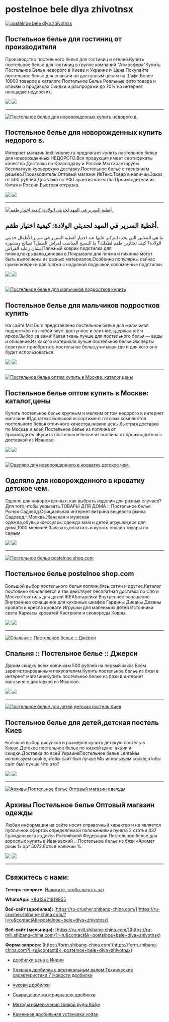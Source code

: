 # postelnoe bele dlya zhivotnsx

<a href="https://swt.shibang-china.com/?l=ru&img&k=postelnoe+bele+dlya+zhivotnsx" target="_blank">![postelnoe bele dlya zhivotnsx](http://static.shibang-china.com/all-800x300/714.jpg)</a>

## Постельное белье для гостиниц от производителя
Производство постельного белья для гостиниц и отелей.Купить постельное белье для гостиниц в группе компаний "Атмосфера"Купить Постельное Белье недорого в Киеве и Украине ᐈ Цена.Покупайте постельное белье для спальни по доступным ценам на Шафе Более 10000 товаров в каталоге Постельное Белье Реальные фото товара и отзывы о продавцах Скидки и распродажи до 70% на интернет площадке недорогих.


<a href="https://whatsapp.shibangsoft.com/WhatsApp.php" target="_blank" title="WhatsApp">![](http://static.shibang-china.com/icon/whatsapp.png)</a> <a href="https://swt.shibang-china.com/?l=ru&icon&k=postelnoe+bele+dlya+zhivotnsx" target="_blank">![](http://static.shibang-china.com/icon/chat-ru.png)</a>

---

<a href="https://swt.shibang-china.com/?l=ru&img&k=postelnoe+bele+dlya+zhivotnsx" target="_blank">![Постельное белье для новорожденных купить недорого в.](http://static.shibang-china.com/all-800x300/1422.jpg)</a>

## Постельное белье для новорожденных купить недорого в.
Интернет магазин textilvdome.ru предлагает купить постельное белье для новорожденных НЕДОРОГО.Вся продукция имеет сертификаты качества.Доставка по Краснодару и России.Мы гарантируем бесплатную курьерскую доставку.Постельное белье с тиснением дешево.Производитель!Оптовый магазин ИвТекс.Товар в наличии.Заказ от 500 рублей.Доставка по РФ.Гарантия качества.Производители из Китая и России.Быстрая отгрузка.


<a href="https://whatsapp.shibangsoft.com/WhatsApp.php" target="_blank" title="WhatsApp">![](http://static.shibang-china.com/icon/whatsapp.png)</a> <a href="https://swt.shibang-china.com/?l=ru&icon&k=postelnoe+bele+dlya+zhivotnsx" target="_blank">![](http://static.shibang-china.com/icon/chat-ru.png)</a>

---

<a href="https://swt.shibang-china.com/?l=ru&img&k=postelnoe+bele+dlya+zhivotnsx" target="_blank">![أغطية السرير في المهد لحديثي الولادة: كيفية اختيار طقم.](http://static.shibang-china.com/all-800x300/802.jpg)</a>

## أغطية السرير في المهد لحديثي الولادة: كيفية اختيار طقم.
ما هي المعايير التي يجب التركيز عليها عند اختيار أغطية السرير في سرير الأطفال حديثي الولادة؟ كيف تختارين طقم لطفلك؟ ما النسيج المناسب لفراش الطفل؟ نصائح ومشورة بشأن رعاية الفراش.Пляжный коврик подстилка для пляжа,покрывало,циновка в.Покрывало для пляжа и пикника могут быть выполнены из разных материалов.Особенно популярны сейчас сумки коврики для пляжа с надувной подушкой,соломенные подстилки.


<a href="https://whatsapp.shibangsoft.com/WhatsApp.php" target="_blank" title="WhatsApp">![](http://static.shibang-china.com/icon/whatsapp.png)</a> <a href="https://swt.shibang-china.com/?l=ru&icon&k=postelnoe+bele+dlya+zhivotnsx" target="_blank">![](http://static.shibang-china.com/icon/chat-ru.png)</a>

---

<a href="https://swt.shibang-china.com/?l=ru&img&k=postelnoe+bele+dlya+zhivotnsx" target="_blank">![Постельное белье для мальчиков подростков купить](http://static.shibang-china.com/all-800x300/1067.jpg)</a>

## Постельное белье для мальчиков подростков купить
На сайте MrsDom представлено постельное белье для мальчиков подростков на любой вкус: доступное и элитное,сдержанное и яркое.Выбор за вами!Какая ткань лучше для постельного белья — виды и описание.Из какого материала лучше постельное белье.Эксперты советуют приобретать постельное белье,учитывая,где и для кого оно будет использоваться.


<a href="https://whatsapp.shibangsoft.com/WhatsApp.php" target="_blank" title="WhatsApp">![](http://static.shibang-china.com/icon/whatsapp.png)</a> <a href="https://swt.shibang-china.com/?l=ru&icon&k=postelnoe+bele+dlya+zhivotnsx" target="_blank">![](http://static.shibang-china.com/icon/chat-ru.png)</a>

---

<a href="https://swt.shibang-china.com/?l=ru&img&k=postelnoe+bele+dlya+zhivotnsx" target="_blank">![Постельное белье оптом купить в Москве: каталог,цены](http://static.shibang-china.com/all-800x300/574.jpg)</a>

## Постельное белье оптом купить в Москве: каталог,цены
Купить постельное белье крупным и мелким оптом недорого в интернет магазине Юдоратекс.Большой ассортимент готовых комплектов постельного белья отличного качества,низкие цены,быстрая доставка по Москве и всей.Постельное белье из поплина от производителяКупить постельное белье из поплина от производителя с доставкой из Иваново


<a href="https://whatsapp.shibangsoft.com/WhatsApp.php" target="_blank" title="WhatsApp">![](http://static.shibang-china.com/icon/whatsapp.png)</a> <a href="https://swt.shibang-china.com/?l=ru&icon&k=postelnoe+bele+dlya+zhivotnsx" target="_blank">![](http://static.shibang-china.com/icon/chat-ru.png)</a>

---

<a href="https://swt.shibang-china.com/?l=ru&img&k=postelnoe+bele+dlya+zhivotnsx" target="_blank">![Оделяло для новорожденного в кроватку детское чем.](http://static.shibang-china.com/all-800x300/146.jpg)</a>

## Оделяло для новорожденного в кроватку детское чем.
Одеяло для новорожденных: как выбрать изделия для разных случаев? Для того,чтобы укрывать.ТОВАРЫ ДЛЯ ДОМА :: Постельное белье Рынок Садовод.Официальная интернет витрина вещевого рынка Садовод,г.Москва.Женская и мужская одежда,обувь,аксессуары,одежда мам и детей,игрушки,все для дома,1000 мелочей.Заказать,оплатить и купить онлайн товары по самым.


<a href="https://whatsapp.shibangsoft.com/WhatsApp.php" target="_blank" title="WhatsApp">![](http://static.shibang-china.com/icon/whatsapp.png)</a> <a href="https://swt.shibang-china.com/?l=ru&icon&k=postelnoe+bele+dlya+zhivotnsx" target="_blank">![](http://static.shibang-china.com/icon/chat-ru.png)</a>

---

<a href="https://swt.shibang-china.com/?l=ru&img&k=postelnoe+bele+dlya+zhivotnsx" target="_blank">![Постельное белье postelnoe shop.com](http://static.shibang-china.com/all-800x300/96.jpg)</a>

## Постельное белье postelnoe shop.com
Большой выбор постельного белья поплин,бязь,сатин и другие.Каталог постоянно обновляется и так действует бесплатная доставка по Спб и МосквеТекстиль для детей IKEAБатарейки Внутреннее оснащение Внутреннее оснащение для кухонных шкафов Гардины Диваны Диваны кровати и кресла кровати Игрушки для маленьких детей Источники света Каркасы кроватей Кастрюли и сковороды Ковры.


<a href="https://whatsapp.shibangsoft.com/WhatsApp.php" target="_blank" title="WhatsApp">![](http://static.shibang-china.com/icon/whatsapp.png)</a> <a href="https://swt.shibang-china.com/?l=ru&icon&k=postelnoe+bele+dlya+zhivotnsx" target="_blank">![](http://static.shibang-china.com/icon/chat-ru.png)</a>

---

<a href="https://swt.shibang-china.com/?l=ru&img&k=postelnoe+bele+dlya+zhivotnsx" target="_blank">![Спальня :: Постельное белье :: Джерси](http://static.shibang-china.com/all-800x300/301.jpg)</a>

## Спальня :: Постельное белье :: Джерси
Дарим скидку всем новичкам 500 рублей на первый заказ Всем зарегистрированным покупателям.Купить постельное белье из бязи в интернет магазинеКупить постельное белье из бязи в интернет магазине с доставкой из Иваново.


<a href="https://whatsapp.shibangsoft.com/WhatsApp.php" target="_blank" title="WhatsApp">![](http://static.shibang-china.com/icon/whatsapp.png)</a> <a href="https://swt.shibang-china.com/?l=ru&icon&k=postelnoe+bele+dlya+zhivotnsx" target="_blank">![](http://static.shibang-china.com/icon/chat-ru.png)</a>

---

<a href="https://swt.shibang-china.com/?l=ru&img&k=postelnoe+bele+dlya+zhivotnsx" target="_blank">![Постельное белье для детей,детская постель Киев](http://static.shibang-china.com/all-800x300/1413.jpg)</a>

## Постельное белье для детей,детская постель Киев
Большой выбор рисунков и размеров купить детскую постель в Киеве.Детское постельное белье по низкой цене: акции и скидки.Доставка по всей УкраинеПостельное белье LentaМы используем cookie,чтобы сайт был лучше Мы используем cookie,чтобы сайт был лучше Что это?


<a href="https://whatsapp.shibangsoft.com/WhatsApp.php" target="_blank" title="WhatsApp">![](http://static.shibang-china.com/icon/whatsapp.png)</a> <a href="https://swt.shibang-china.com/?l=ru&icon&k=postelnoe+bele+dlya+zhivotnsx" target="_blank">![](http://static.shibang-china.com/icon/chat-ru.png)</a>

---

<a href="https://swt.shibang-china.com/?l=ru&img&k=postelnoe+bele+dlya+zhivotnsx" target="_blank">![Архивы Постельное белье Оптовый магазин одежды](http://static.shibang-china.com/all-800x300/1013.jpg)</a>

## Архивы Постельное белье Оптовый магазин одежды
Любая информация на сайте носит справочный характер и не является публичной офертой определяемой положениями пункта 2 статьи 437 Гражданского кодекса Российской Федерации.Постельное белье для взрослых купить в Ивановский …Постельное белье из бязи «Аромат розы 1» арт 5072.Есть в наличии %.


<a href="https://whatsapp.shibangsoft.com/WhatsApp.php" target="_blank" title="WhatsApp">![](http://static.shibang-china.com/icon/whatsapp.png)</a> <a href="https://swt.shibang-china.com/?l=ru&icon&k=postelnoe+bele+dlya+zhivotnsx" target="_blank">![](http://static.shibang-china.com/icon/chat-ru.png)</a>

---
## Свяжитесь с нами:

**Теперь говорите:** [Нажмите, чтобы начать чат](https://swt.shibang-china.com?l=ru&contact&k=postelnoe+bele+dlya+zhivotnsx)

**WhatsApp:**  [+8613621919955](https://whatsapp.shibangsoft.com/WhatsApp.php)

**Веб-сайт (дробилка):** [https://ru-crusher.shibang-china.com/](https://ru-crusher.shibang-china.com/?l=ru&contact&k=postelnoe+bele+dlya+zhivotnsx)

**Веб-сайт (мельница):** [https://ru-mill.shibang-china.com/](https://ru-mill.shibang-china.com/?l=ru&contact&k=postelnoe+bele+dlya+zhivotnsx)

**Форма запроса:** [https://form.shibang-china.com](https://form.shibang-china.com?l=ru&contact&k=postelnoe+bele+dlya+zhivotnsx)

* [дробилки цена в Индии](../16/%D0%B4%D1%80%D0%BE%D0%B1%D0%B8%D0%BB%D0%BA%D0%B8%20%D1%86%D0%B5%D0%BD%D0%B0%20%D0%B2%20%D0%98%D0%BD%D0%B4%D0%B8%D0%B8.md)

* [Ударная дробилка с вертикальным валом Технические характеристики 7 Новости дробилки](../19/%D0%A3%D0%B4%D0%B0%D1%80%D0%BD%D0%B0%D1%8F%20%D0%B4%D1%80%D0%BE%D0%B1%D0%B8%D0%BB%D0%BA%D0%B0%20%D1%81%20%D0%B2%D0%B5%D1%80%D1%82%D0%B8%D0%BA%D0%B0%D0%BB%D1%8C%D0%BD%D1%8B%D0%BC%20%D0%B2%D0%B0%D0%BB%D0%BE%D0%BC%20%D0%A2%D0%B5%D1%85%D0%BD%D0%B8%D1%87%D0%B5%D1%81%D0%BA%D0%B8%D0%B5%20%D1%85%D0%B0%D1%80%D0%B0%D0%BA%D1%82%D0%B5%D1%80%D0%B8%D1%81%D1%82%D0%B8%D0%BA%D0%B8%207%20%D0%9D%D0%BE%D0%B2%D0%BE%D1%81%D1%82%D0%B8%20%D0%B4%D1%80%D0%BE%D0%B1%D0%B8%D0%BB%D0%BA%D0%B8.md)

* [чукови дробилки](../17/%D1%87%D1%83%D0%BA%D0%BE%D0%B2%D0%B8%20%D0%B4%D1%80%D0%BE%D0%B1%D0%B8%D0%BB%D0%BA%D0%B8.md)

* [Сокращение материала для дробилки](../20/%D0%A1%D0%BE%D0%BA%D1%80%D0%B0%D1%89%D0%B5%D0%BD%D0%B8%D0%B5%20%D0%BC%D0%B0%D1%82%D0%B5%D1%80%D0%B8%D0%B0%D0%BB%D0%B0%20%D0%B4%D0%BB%D1%8F%20%D0%B4%D1%80%D0%BE%D0%B1%D0%B8%D0%BB%D0%BA%D0%B8.md)

* [Методы измельчения тонкой руды Кофе](../19/%D0%9C%D0%B5%D1%82%D0%BE%D0%B4%D1%8B%20%D0%B8%D0%B7%D0%BC%D0%B5%D0%BB%D1%8C%D1%87%D0%B5%D0%BD%D0%B8%D1%8F%20%D1%82%D0%BE%D0%BD%D0%BA%D0%BE%D0%B9%20%D1%80%D1%83%D0%B4%D1%8B%20%D0%9A%D0%BE%D1%84%D0%B5.md)

* [Каменная дробильная установка voltas](../20/%D0%9A%D0%B0%D0%BC%D0%B5%D0%BD%D0%BD%D0%B0%D1%8F%20%D0%B4%D1%80%D0%BE%D0%B1%D0%B8%D0%BB%D1%8C%D0%BD%D0%B0%D1%8F%20%D1%83%D1%81%D1%82%D0%B0%D0%BD%D0%BE%D0%B2%D0%BA%D0%B0%20voltas.md)